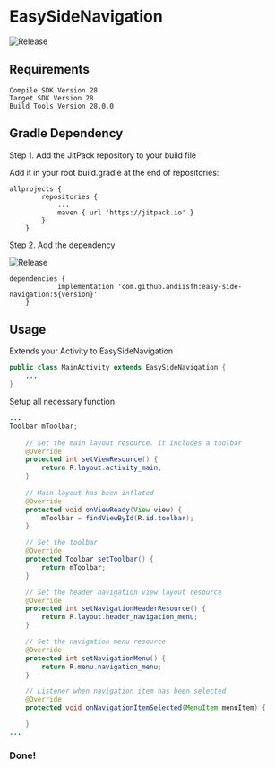
# EasySideNavigation

![Release](https://jitpack.io/v/andiisfh/easy-side-navigation.svg)



## Requirements
```
Compile SDK Version 28
Target SDK Version 28
Build Tools Version 28.0.0
```
## Gradle Dependency
Step 1. Add the JitPack repository to your build file

Add it in your root build.gradle at the end of repositories:
```
allprojects {
		repositories {
			...
			maven { url 'https://jitpack.io' }
		}
	}
```

Step 2. Add the dependency

![Release](https://jitpack.io/v/andiisfh/easy-side-navigation.svg)
```
dependencies {
	        implementation 'com.github.andiisfh:easy-side-navigation:${version}'
	}
```

## Usage
Extends your Activity to EasySideNavigation
```Java
public class MainActivity extends EasySideNavigation {
	...
}
```

Setup all necessary function
```Java
...
Toolbar mToolbar;
    
    // Set the main layout resource. It includes a toolbar
    @Override
    protected int setViewResource() {
        return R.layout.activity_main;
    }
    
    // Main layout has been inflated
    @Override
    protected void onViewReady(View view) {
        mToolbar = findViewById(R.id.toolbar);
    }

    // Set the toolbar
    @Override
    protected Toolbar setToolbar() {
        return mToolbar;
    }

    // Set the header navigation view layout resource
    @Override
    protected int setNavigationHeaderResource() {
        return R.layout.header_navigation_menu;
    }

    // Set the navigation menu resource
    @Override
    protected int setNavigationMenu() {
        return R.menu.navigation_menu;
    }

    // Listener when navigation item has been selected
    @Override
    protected void onNavigationItemSelected(MenuItem menuItem) {

    }
...
```
### Done!
